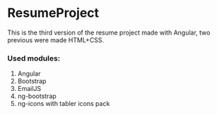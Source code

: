 # ResumeProject

This is the third version of the resume project made with Angular, two previous were made HTML+CSS.

### Used modules:
1. Angular
2. Bootstrap
3. EmailJS
4. ng-bootstrap
5. ng-icons with tabler icons pack
